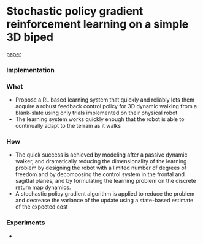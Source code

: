# Stochastic policy gradient reinforcement learning on a simple 3D biped

[paper](https://pdfs.semanticscholar.org/27db/31b3e29cbdb19a91beedd3cdfdda46ce1fd1.pdf)


### Implementation

### What
- Propose a RL based learning system that quickly and reliably lets them acquire a robust feedback control policy
for 3D dynamic walking from a blank-slate using only trials
implemented on their physical robot
- The learning system works quickly enough that the robot is able to
continually adapt to the terrain as it walks

### How
- The quick success is achieved by modeling after a passive dynamic walker, and dramatically reducing the dimensionality of the learning problem by designing the robot with a limited number of degrees of freedom and by decomposing
the control system in the frontal and sagittal planes, and by
formulating the learning problem on the discrete return map
dynamics.
- A stochastic policy gradient algorithm is applied to reduce the problem and decrease the variance of the update
using a state-based estimate of the expected cost

### Experiments
-
